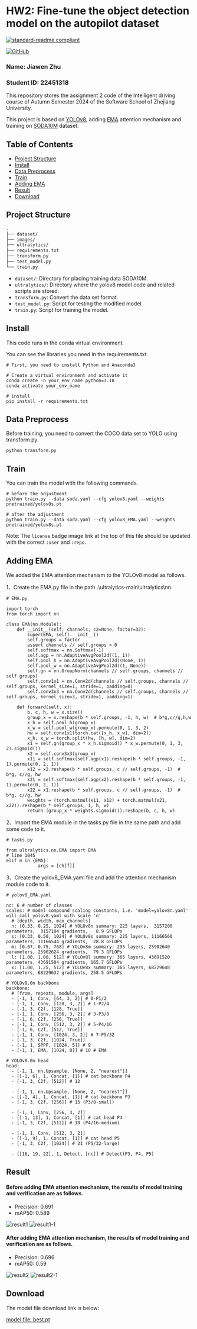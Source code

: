 # HW2: Fine-tune the object detection model on the autopilot dataset

[![standard-readme compliant](https://img.shields.io/badge/readme%20style-standard-brightgreen.svg?style=flat-square)](https://github.com/RichardLitt/standard-readme)

[![GitHub](https://img.shields.io/badge/GitHub-000000?style=for-the-badge&logo=github)](https://github.com/andone-07/ZJU-Intelligent-Driving-hw2/tree/master)

### Name: Jiawen Zhu
### Student ID: 22451318

This repository stores the assignment 2 code of the Intelligent driving course of Autumn Semester 2024 of the Software School of Zhejiang University.

This project is based on [YOLOv8](https://github.com/ultralytics/ultralytics), adding [EMA](https://arxiv.org/abs/2305.13563v2) attention mechanism and training on [SODA10M](https://soda-2d.github.io/download.html) dataset.


## Table of Contents

- [Project Structure](#project-structure)
- [Install](#install)
- [Data Preprocess](#data-preprocess)
- [Train](#train)
- [Adding EMA](#adding-ema)
- [Result](#result)
- [Download](#download)


## Project Structure

```md
.
├── dataset/
├── images/
├── ultralytics/
├── requirements.txt
├── transform.py
├── test_model.py
└── train.py
```

- `dataset/`: Directory for placing training data SODA10M.
- `ultralytics/`: Directory where the yolov8 model code and related scripts are stored.
- `transform.py`: Convert the data set format.
- `test_model.py`: Script for testing the modified model.
- `train.py`: Script for training the model.

## Install

This code runs in the conda virtual environment.

You can see the libraries you need in the requirements.txt.

```
# First, you need to install Python and Anaconda3

# Create a virtual environment and activate it
conda create -n your_env_name python=3.10
conda activate your_env_name

# install
pip install -r requirements.txt
```

## Data Preprocess

Before training, you need to convert the COCO data set to YOLO using transform.py.
```
python transform.py
```
## Train

You can train the model with the following commands.

```
# before the adjustment
python train.py --data soda.yaml --cfg yolov8.yaml --weights pretrained/yolov8s.pt

# after the adjustment
python train.py --data soda.yaml --cfg yolov8_EMA.yaml --weights pretrained/yolov8s.pt
```

Note: The `license` badge image link at the top of this file should be updated with the correct `:user` and `:repo`.


## Adding EMA

We added the EMA attention mechanism to the YOLOv8 model as follows.

1、Create the EMA.py file in the path .\ultralytics-main\ultralytics\nn.

```
# EMA.py

import torch
from torch import nn

class EMA(nn.Module):
    def __init__(self, channels, c2=None, factor=32):
        super(EMA, self).__init__()
        self.groups = factor
        assert channels // self.groups > 0
        self.softmax = nn.Softmax(-1)
        self.agp = nn.AdaptiveAvgPool2d((1, 1))
        self.pool_h = nn.AdaptiveAvgPool2d((None, 1))
        self.pool_w = nn.AdaptiveAvgPool2d((1, None))
        self.gn = nn.GroupNorm(channels // self.groups, channels // self.groups)
        self.conv1x1 = nn.Conv2d(channels // self.groups, channels // self.groups, kernel_size=1, stride=1, padding=0)
        self.conv3x3 = nn.Conv2d(channels // self.groups, channels // self.groups, kernel_size=3, stride=1, padding=1)

    def forward(self, x):
        b, c, h, w = x.size()
        group_x = x.reshape(b * self.groups, -1, h, w)  # b*g,c//g,h,w
        x_h = self.pool_h(group_x)
        x_w = self.pool_w(group_x).permute(0, 1, 3, 2)
        hw = self.conv1x1(torch.cat([x_h, x_w], dim=2))
        x_h, x_w = torch.split(hw, [h, w], dim=2)
        x1 = self.gn(group_x * x_h.sigmoid() * x_w.permute(0, 1, 3, 2).sigmoid())
        x2 = self.conv3x3(group_x)
        x11 = self.softmax(self.agp(x1).reshape(b * self.groups, -1, 1).permute(0, 2, 1))
        x12 = x2.reshape(b * self.groups, c // self.groups, -1)  # b*g, c//g, hw
        x21 = self.softmax(self.agp(x2).reshape(b * self.groups, -1, 1).permute(0, 2, 1))
        x22 = x1.reshape(b * self.groups, c // self.groups, -1)  # b*g, c//g, hw
        weights = (torch.matmul(x11, x12) + torch.matmul(x21, x22)).reshape(b * self.groups, 1, h, w)
        return (group_x * weights.sigmoid()).reshape(b, c, h, w)
```
2、Import the EMA module in the tasks.py file in the same path and add some code to it.
```
# tasks.py

from ultralytics.nn.EMA import EMA
# line 1045
elif m in {EMA}:
            args = [ch[f]]
```
3、Create the yolov8_EMA.yaml file and add the attention mechanism module code to it.
```
# yolov8_EMA.yaml

nc: 6 # number of classes
scales: # model compound scaling constants, i.e. 'model=yolov8n.yaml' will call yolov8.yaml with scale 'n'
  # [depth, width, max_channels]
  n: [0.33, 0.25, 1024] # YOLOv8n summary: 225 layers,  3157200 parameters,  3157184 gradients,   8.9 GFLOPs
  s: [0.33, 0.50, 1024] # YOLOv8s summary: 225 layers, 11166560 parameters, 11166544 gradients,  28.8 GFLOPs
  m: [0.67, 0.75, 768] # YOLOv8m summary: 295 layers, 25902640 parameters, 25902624 gradients,  79.3 GFLOPs
  l: [1.00, 1.00, 512] # YOLOv8l summary: 365 layers, 43691520 parameters, 43691504 gradients, 165.7 GFLOPs
  x: [1.00, 1.25, 512] # YOLOv8x summary: 365 layers, 68229648 parameters, 68229632 gradients, 258.5 GFLOPs

# YOLOv8.0n backbone
backbone:
  # [from, repeats, module, args]
  - [-1, 1, Conv, [64, 3, 2]] # 0-P1/2
  - [-1, 1, Conv, [128, 3, 2]] # 1-P2/4
  - [-1, 3, C2f, [128, True]]
  - [-1, 1, Conv, [256, 3, 2]] # 3-P3/8
  - [-1, 6, C2f, [256, True]]
  - [-1, 1, Conv, [512, 3, 2]] # 5-P4/16
  - [-1, 6, C2f, [512, True]]
  - [-1, 1, Conv, [1024, 3, 2]] # 7-P5/32
  - [-1, 3, C2f, [1024, True]]
  - [-1, 1, SPPF, [1024, 5]] # 9
  - [-1, 1, EMA, [1024, 8]] # 10 # EMA

# YOLOv8.0n head
head:
  - [-1, 1, nn.Upsample, [None, 2, "nearest"]]
  - [[-1, 6], 1, Concat, [1]] # cat backbone P4
  - [-1, 3, C2f, [512]] # 12

  - [-1, 1, nn.Upsample, [None, 2, "nearest"]]
  - [[-1, 4], 1, Concat, [1]] # cat backbone P3
  - [-1, 3, C2f, [256]] # 15 (P3/8-small)

  - [-1, 1, Conv, [256, 3, 2]]
  - [[-1, 13], 1, Concat, [1]] # cat head P4
  - [-1, 3, C2f, [512]] # 18 (P4/16-medium)

  - [-1, 1, Conv, [512, 3, 2]]
  - [[-1, 9], 1, Concat, [1]] # cat head P5
  - [-1, 3, C2f, [1024]] # 21 (P5/32-large)

  - [[16, 19, 22], 1, Detect, [nc]] # Detect(P3, P4, P5)
```

## Result

#### Before adding EMA attention mechanism, the results of model training and verification are as follows.
- Precision: 0.691
- mAP50: 0.589

![result1](https://github.com/andone-07/ZJU-Intelligent-Driving-hw2/blob/master/images/result1.png)
![result1-1](https://github.com/andone-07/ZJU-Intelligent-Driving-hw2/blob/master/images/results1-1.png)

#### After adding EMA attention mechanism, the results of model training and verification are as follows.
- Precision: 0.696
- mAP50: 0.59

![result2](https://github.com/andone-07/ZJU-Intelligent-Driving-hw2/blob/master/images/result2.png)
![result2-1](https://github.com/andone-07/ZJU-Intelligent-Driving-hw2/blob/master/images/results2-1.png)


## Download

The model file download link is below:

[model file: best.pt]([#](https://github.com/andone-07/ZJU-Intelligent-Driving-hw2/tree/master/weights))
